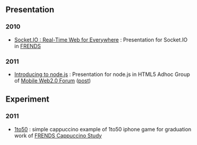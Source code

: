 ## Presentation
### 2010
- [Socket.IO : Real-Time Web for Everywhere](http://sideeffect.kr:8001/) : Presentation for Socket.IO in [FRENDS](http://frends.kr)

### 2011
- [Introducing to node.js](http://www.slideshare.net/rockdoli/introducing-to-nodejs) : Presentation for node.js in HTML5 Adhoc Group of [Mobile Web2.0 Forum](http://www.mobileok.kr/web/forum1/purpose.php) ([post](http://blog.outsider.ne.kr/577))

## Experiment
### 2011
- [1to50](http://labs.sideeffect.kr/2011/1to50/) : simple cappuccino example of 1to50 iphone game for graduation work of [FRENDS Cappuccino Study](http://wiki.frends.kr/index.php/Cappuccino)
